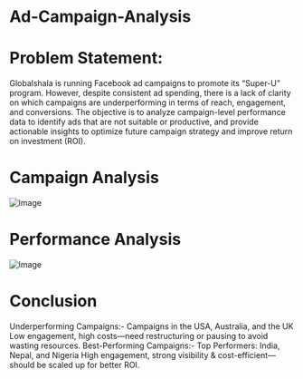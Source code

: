 # Ad-Campaign-Analysis
# Problem Statement:
Globalshala is running Facebook ad campaigns to promote its “Super-U” program. However, despite consistent ad spending, there is a lack of clarity on which campaigns are underperforming in terms of reach, engagement, and conversions. The objective is to analyze campaign-level performance data to identify ads that are not suitable or productive, and provide actionable insights to optimize future campaign strategy and improve return on investment (ROI).
# Campaign Analysis
![Image](https://github.com/user-attachments/assets/f6cd0064-3c10-43eb-94ac-0a6bc152441a)
# Performance Analysis
![Image](https://github.com/user-attachments/assets/7f406fc6-8286-455c-8c37-8aae3c34a028)
# Conclusion
Underperforming Campaigns:-
Campaigns in the USA, Australia, and the UK
Low engagement, high costs—need restructuring or pausing to avoid wasting resources.
Best-Performing Campaigns:-
Top Performers: India, Nepal, and Nigeria
High engagement, strong visibility & cost-efficient—should be scaled up for better ROI.
